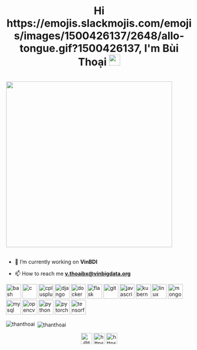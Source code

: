<h1 align="center">Hi https://emojis.slackmojis.com/emojis/images/1500426137/2648/allo-tongue.gif?1500426137, I'm Bùi Thoại <img src="https://emojis.slackmojis.com/emojis/images/1531849430/4246/blob-sunglasses.gif?1531849430" width="30"/></h1>

<p align="left"> <br><img src="https://github.com/punitkmryh/punitkmryh/blob/master/Developer.gif" width="450px"><br><br>

- 🔭 I’m currently working on **VinBDI**

- 📫 How to reach me **v.thoaibx@vinbigdata.org**

<p align="left"><img src="https://www.vectorlogo.zone/logos/gnu_bash/gnu_bash-icon.svg" alt="bash" width="40" height="40"/> <img src="https://devicons.github.io/devicon/devicon.git/icons/c/c-original.svg" alt="c" width="40" height="40"/> <img src="https://devicons.github.io/devicon/devicon.git/icons/cplusplus/cplusplus-original.svg" alt="cplusplus" width="40" height="40"/> <img src="https://devicons.github.io/devicon/devicon.git/icons/django/django-original.svg" alt="django" width="40" height="40"/> <img src="https://devicons.github.io/devicon/devicon.git/icons/docker/docker-original-wordmark.svg" alt="docker" width="40" height="40"/> <img src="https://www.vectorlogo.zone/logos/pocoo_flask/pocoo_flask-icon.svg" alt="flask" width="40" height="40"/> <img src="https://www.vectorlogo.zone/logos/git-scm/git-scm-icon.svg" alt="git" width="40" height="40"/> <img src="https://devicons.github.io/devicon/devicon.git/icons/javascript/javascript-original.svg" alt="javascript" width="40" height="40"/> <img src="https://www.vectorlogo.zone/logos/kubernetes/kubernetes-icon.svg" alt="kubernetes" width="40" height="40"/> <img src="https://devicons.github.io/devicon/devicon.git/icons/linux/linux-original.svg" alt="linux" width="40" height="40"/> <img src="https://devicons.github.io/devicon/devicon.git/icons/mongodb/mongodb-original-wordmark.svg" alt="mongodb" width="40" height="40"/> <img src="https://devicons.github.io/devicon/devicon.git/icons/mysql/mysql-original-wordmark.svg" alt="mysql" width="40" height="40"/> <img src="https://www.vectorlogo.zone/logos/opencv/opencv-icon.svg" alt="opencv" width="40" height="40"/> <img src="https://devicons.github.io/devicon/devicon.git/icons/python/python-original.svg" alt="python" width="40" height="40"/> <img src="https://www.vectorlogo.zone/logos/pytorch/pytorch-icon.svg" alt="pytorch" width="40" height="40"/> <img src="https://www.vectorlogo.zone/logos/tensorflow/tensorflow-icon.svg" alt="tensorflow" width="40" height="40"/></p>

<p><img align="left" src="https://github-readme-stats.vercel.app/api/top-langs/?username=thanthoai&layout=compact&hide=html" alt="thanthoai" /></p>

<p>&nbsp;<img align="center" src="https://github-readme-stats.vercel.app/api?username=thanthoai&show_icons=true&theme=dark" alt="thanthoai" /></p>

<p align="center">
<a href="https://twitter.com/@thanthoai15" target="blank"><img align="center" src="https://cdn.jsdelivr.net/npm/simple-icons@3.0.1/icons/twitter.svg" alt="@thanthoai15" height="30" width="30" /></a>
<a href="https://linkedin.com/in/https://www.linkedin.com/in/b%c3%b9i-tho%e1%ba%a1i-a840771a7/" target="blank"><img align="center" src="https://cdn.jsdelivr.net/npm/simple-icons@3.0.1/icons/linkedin.svg" alt="https://www.linkedin.com/in/b%c3%b9i-tho%e1%ba%a1i-a840771a7/" height="30" width="30" /></a>
<a href="https://fb.com/https://www.facebook.com/bui.thoai.hust" target="blank"><img align="center" src="https://cdn.jsdelivr.net/npm/simple-icons@3.0.1/icons/facebook.svg" alt="https://www.facebook.com/Bui.Thoai.Hust" height="30" width="30" /></a>
</p>
